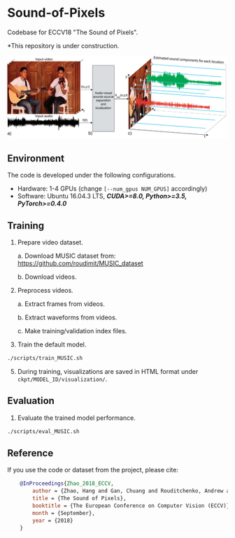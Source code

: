 # Sound-of-Pixels
Codebase for ECCV18 "The Sound of Pixels".

*This repository is under construction.

<img src="./teaser.png"/>

## Environment
The code is developed under the following configurations.
- Hardware: 1-4 GPUs (change ```[--num_gpus NUM_GPUS]``` accordingly)
- Software: Ubuntu 16.04.3 LTS, ***CUDA>=8.0, Python>=3.5, PyTorch>=0.4.0***

## Training
1. Prepare video dataset.

    a. Download MUSIC dataset from: https://github.com/roudimit/MUSIC_dataset
    
    b. Download videos.

2. Preprocess videos. 

    a. Extract frames from videos.
  
    b. Extract waveforms from videos.

    c. Make training/validation index files.

3. Train the default model.
```bash
./scripts/train_MUSIC.sh
```

5. During training, visualizations are saved in HTML format under ```ckpt/MODEL_ID/visualization/```.

## Evaluation
1. Evaluate the trained model performance.
```bash
./scripts/eval_MUSIC.sh
```

## Reference
If you use the code or dataset from the project, please cite:
```bibtex
    @InProceedings{Zhao_2018_ECCV,
        author = {Zhao, Hang and Gan, Chuang and Rouditchenko, Andrew and Vondrick, Carl and McDermott, Josh and Torralba, Antonio},
        title = {The Sound of Pixels},
        booktitle = {The European Conference on Computer Vision (ECCV)},
        month = {September},
        year = {2018}
    }
```
